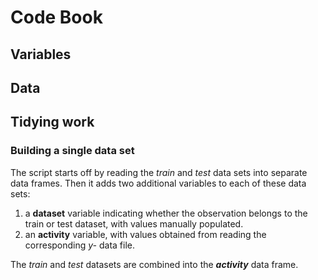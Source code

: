 # Code Book

## Variables

## Data

## Tidying work

### Building a single data set

The script starts off by reading the *train* and *test* data sets into separate data frames.  Then it adds two additional variables to each of these data sets:

1. a **dataset** variable indicating whether the observation belongs to the train or test dataset, with values manually populated.
1. an **activity** variable, with values obtained from reading the corresponding *y-* data file.

The *train* and *test* datasets are combined into the ***activity*** data frame.
